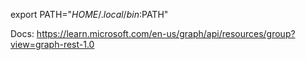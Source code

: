 export PATH="$HOME/.local/bin:$PATH"

Docs: https://learn.microsoft.com/en-us/graph/api/resources/group?view=graph-rest-1.0
